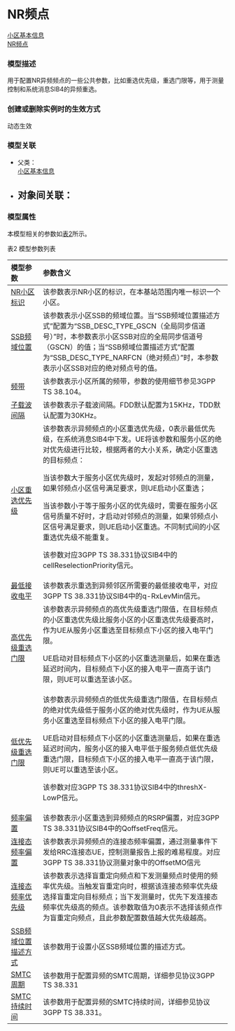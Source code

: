 # NR频点[小区基本信息](../小区基本信息/README.md) <br>[NR频点](#) <br>### 模型描述用于配置NR异频频点的一些公共参数，比如重选优先级，重选门限等，用于测量控制和系统消息SIB4的异频重选。### 创建或删除实例时的生效方式动态生效### 模型关联- 父类： <br>[小区基本信息](../小区基本信息/README.md) <br>- 对象间关联：    - ### 模型属性本模型相关的参数如<a href="#t2">表2</a>所示。表2 模型参数列表<table id = "t2"><thread><tr><th align = "left">模型参数</th><th align = "left">参数含义</th></tr></thread><tbody><tr><td id = "NR小区标识-1"><a href = "NR小区标识-1.html">NR小区标识</a></td><td>该参数表示NR小区的标识，在本基站范围内唯一标识一个小区。</td></tr><tr><td id = "SSB频域位置-2"><a href = "SSB频域位置-2.html">SSB频域位置</a></td><td>该参数表示小区SSB的频域位置。当“SSB频域位置描述方式”配置为“SSB_DESC_TYPE_GSCN（全局同步信道号）”时，本参数表示小区SSB对应的全局同步信道号（GSCN）的值；当“SSB频域位置描述方式”配置为“SSB_DESC_TYPE_NARFCN（绝对频点）”时，本参数表示小区SSB对应的绝对频点号的值。</td></tr><tr><td id = "频带-3"><a href = "频带-3.html">频带</a></td><td>该参数表示小区所属的频带，参数的使用细节参见3GPP TS 38.104。</td></tr><tr><td id = "子载波间隔-4"><a href = "子载波间隔-4.html">子载波间隔</a></td><td>该参数表示子载波间隔。FDD默认配置为15KHz，TDD默认配置为30KHz。</td></tr><tr><td id = "小区重选优先级-5"><a href = "小区重选优先级-5.html">小区重选优先级</a></td><td>该参数表示异频频点的小区重选优先级，0表示最低优先级，在系统消息SIB4中下发。UE将该参数和服务小区的绝对优先级进行比较，根据两者的大小关系，确定小区重选的目标频点：

当该参数大于服务小区优先级时，发起对邻频点的测量，如果邻频点小区信号满足要求，则UE启动小区重选；

当该参数小于等于服务小区的优先级时，需要在服务小区信号质量不好时，才启动对邻频点的测量，如果邻频点小区信号满足要求，则UE启动小区重选。不同制式间的小区重选优先级不能重复。

该参数对应3GPP TS 38.331协议SIB4中的cellReselectionPriority信元。</td></tr><tr><td id = "最低接收电平-6"><a href = "最低接收电平-6.html">最低接收电平</a></td><td>该参数表示重选到异频邻区所需要的最低接收电平，对应3GPP TS 38.331协议SIB4中的q-RxLevMin信元。</td></tr><tr><td id = "高优先级重选门限-7"><a href = "高优先级重选门限-7.html">高优先级重选门限</a></td><td>该参数表示异频频点的高优先级重选门限值，在目标频点的小区重选优先级比服务小区的小区重选优先级要高时，作为UE从服务小区重选至目标频点下小区的接入电平门限。

UE启动对目标频点下小区的小区重选测量后，如果在重选延迟时间内，目标频点下小区的接入电平一直高于该门限，则UE可以重选至该小区。</td></tr><tr><td id = "低优先级重选门限-8"><a href = "低优先级重选门限-8.html">低优先级重选门限</a></td><td>该参数表示异频频点的低优先级重选门限值，在目标频点的绝对优先级低于服务小区的绝对优先级时，作为UE从服务小区重选至目标频点下小区的接入电平门限。

UE启动对目标频点下小区的小区重选测量后，如果在重选延迟时间内，服务小区的接入电平低于服务频点低优先级重选门限，目标频点下小区的接入电平一直高于该门限，则UE可以重选至该小区。

该参数对应3GPP TS 38.331协议SIB4中的threshX-LowP信元。</td></tr><tr><td id = "频率偏置-9"><a href = "频率偏置-9.html">频率偏置</a></td><td>该参数表示小区重选到异频频点的RSRP偏置，对应3GPP TS 38.331协议SIB4中的QoffsetFreq信元。</td></tr><tr><td id = "连接态频率偏置-10"><a href = "连接态频率偏置-10.html">连接态频率偏置</a></td><td>该参数表示异频频点的连接态频率偏置，通过测量事件下发给RRC连接态UE，控制测量报告上报的难易程度。对应3GPP TS 38.331协议测量对象中的OffsetMO信元</td></tr><tr><td id = "连接态频率优先级-11"><a href = "连接态频率优先级-11.html">连接态频率优先级</a></td><td>该参数表示选择盲重定向频点和下发测量频点时使用的频率优先级。当触发盲重定向时，根据该连接态频率优先级选择盲重定向目标频点；当下发测量时，优先下发连接态频率优先级高的频点。该参数取值为0表示不选择该频点作为盲重定向频点，且此参数配置数值越大优先级越高。</td></tr><tr><td id = "SSB频域位置描述方式-12"><a href = "SSB频域位置描述方式-12.html">SSB频域位置描述方式</a></td><td>该参数用于设置小区SSB频域位置的描述方式。</td></tr><tr><td id = "SMTC周期-13"><a href = "SMTC周期-13.html">SMTC周期</a></td><td>该参数用于配置异频的SMTC周期，详细参见协议3GPP TS 38.331</td></tr><tr><td id = " 
SMTC持续时间-14"><a href = " 
SMTC持续时间-14.html"> 
SMTC持续时间</a></td><td> 
该参数用于配置异频的SMTC持续时间，详细参见协议3GPP TS 38.331。</td></tr></tbody></table>